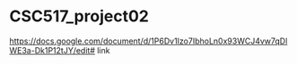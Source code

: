 # CSC517_project02
https://docs.google.com/document/d/1P6Dv1Izo7IbhoLn0x93WCJ4vw7qDlWE3a-Dk1P12tJY/edit# link 

